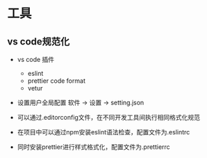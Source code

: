 <!--
 * @Author: your name
 * @Date: 2020-03-16 14:17:36
 * @LastEditTime: 2020-03-16 14:35:47
 * @LastEditors: Please set LastEditors
 * @Description: In User Settings Edit
 * @FilePath: \vue-note\Tools\vs code.md
 -->

# 工具

## vs code规范化

- vs code 插件

  - eslint
  - prettier code format
  - vetur
- 设置用户全局配置 软件 -> 设置 -> setting.json

- 可以通过.editorconfig文件，在不同开发工具间执行相同格式化规范
- 在项目中可以通过npm安装eslint语法检查，配置文件为.eslintrc
- 同时安装prettier进行样式格式化，配置文件为.prettierrc

